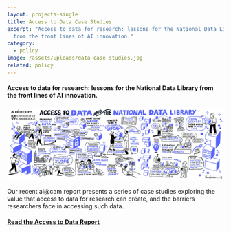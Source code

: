 ```yaml
---
layout: projects-single
title: Access to Data Case Studies
excerpt: "Access to data for research: lessons for the National Data Library
  from the front lines of AI innovation."
category:
  - policy
image: /assets/uploads/data-case-studies.jpg
related: policy
---
```

#### Access to data for research: lessons for the National Data Library from the front lines of AI innovation.



![](/assets/uploads/data-library.jpg)

Our recent ai@cam report presents a series of case studies exploring the value that access to data for research can create, and the barriers researchers face in accessing such data. 



#### **[R﻿ead the Access to Data Report](/assets/uploads/ai-cam-access-to-data-case-studies.pdf)**